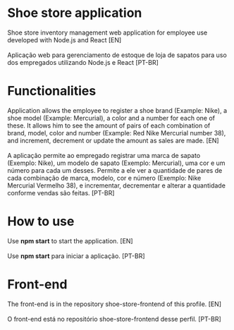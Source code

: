 # Shoe store application
 Shoe store inventory management web application for employee use developed with Node.js and React [EN]<br><br>
 Aplicação web para gerenciamento de estoque de loja de sapatos para uso dos empregados utilizando Node.js e React [PT-BR]

# Functionalities
Application allows the employee to register a shoe brand (Example: Nike), a shoe model (Example: Mercurial), a color and a number for each one of these. It allows him to see the amount of pairs of each combination of brand, model, color and number (Example: Red Nike Mercurial number 38), and increment, decrement or update the amount as sales are made. [EN] <br><br>
A aplicação permite ao empregado registrar uma marca de sapato (Exemplo: Nike), um modelo de sapato (Exemplo: Mercurial), uma cor e um número para cada um desses. Permite a ele ver a quantidade de pares de cada combinação de marca, modelo, cor e número (Exemplo: Nike Mercurial Vermelho 38), e incrementar, decrementar e alterar a quantidade conforme vendas são feitas. [PT-BR]

# How to use
Use <b>npm start</b> to start the application. [EN] <br><br>
Use <b>npm start</b> para iniciar a aplicação. [PT-BR]

# Front-end
The front-end is in the repository shoe-store-frontend of this profile. [EN] <br><br>
O front-end está no repositório shoe-store-frontend desse perfil. [PT-BR]
